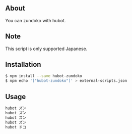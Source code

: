 ## About
You can zundoko with hubot.

## Note
This script is only supported Japanese.

## Installation
```bash
$ npm install --save hubot-zundoko
$ npm echo '["hubot-zundoko"]' > external-scripts.json
```

## Usage
```bash
hubot ズン
hubot ズン
hubot ズン
hubot ズン
hubot ドコ
```
